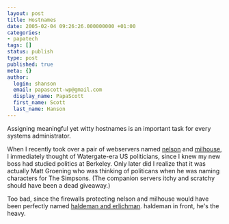 ```yaml
---
layout: post
title: Hostnames
date: 2005-02-04 09:26:26.000000000 +01:00
categories:
- papatech
tags: []
status: publish
type: post
published: true
meta: {}
author:
  login: shanson
  email: papascott-wp@gmail.com
  display_name: PapaScott
  first_name: Scott
  last_name: Hanson
---
```

<p>Assigning meaningful yet witty hostnames is an important task for every systems administrator.</p>
<p>When I recently took over a pair of webservers named <a href="http://en.wikipedia.org/wiki/Nelson_Muntz">nelson</a> and <a href="http://en.wikipedia.org/wiki/Milhouse">milhouse</a>, I immediately thought of Watergate-era US politicians, since I knew my new boss had studied politics at Berkeley. Only later did I realize that it was actually Matt Groening who was thinking of politicans when he was naming characters for The Simpsons. (The companion servers itchy and scratchy should have been a dead giveaway.)</p>
<p>Too bad, since the firewalls protecting nelson and milhouse would have been perfectly named <a href="http://en.wikipedia.org/wiki/Watergate_Seven">haldeman and erlichman</a>. haldeman in front, he's the heavy.</p>
